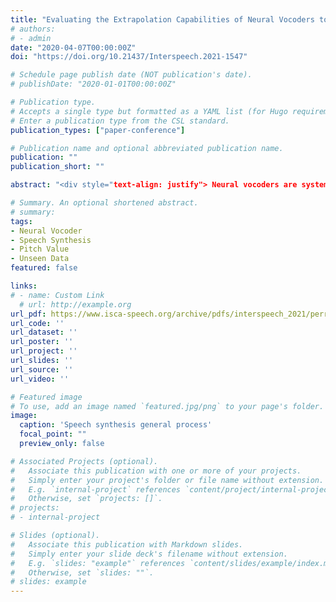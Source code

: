 ```yaml
---
title: "Evaluating the Extrapolation Capabilities of Neural Vocoders to Extreme Pitch Values"
# authors:
# - admin
date: "2020-04-07T00:00:00Z"
doi: "https://doi.org/10.21437/Interspeech.2021-1547"

# Schedule page publish date (NOT publication's date).
# publishDate: "2020-01-01T00:00:00Z"

# Publication type.
# Accepts a single type but formatted as a YAML list (for Hugo requirements).
# Enter a publication type from the CSL standard.
publication_types: ["paper-conference"]

# Publication name and optional abbreviated publication name.
publication: ""
publication_short: ""

abstract: "<div style="text-align: justify"> Neural vocoders are systematically evaluated on homogeneous train and test databases. This kind of evaluation is efficient to compare neural vocoders in their “comfort zone”, yet it hardly reveals their limits towards unseen data during training. To compare their extrapolation capabilities, we introduce a methodology that aims at quantifying the robustness of neural vocoders in synthesising unseen data, by precisely controlling the ranges of seen/unseen data in the training database. By focusing in this study on the pitch (F<sub>0</sub>) parameter, our methodology involves a careful splitting of a dataset to control which F<sub>0</sub> values are seen/unseen during training, followed by both global (utterance) and local (frame) evaluation of vocoders. Comparison of four types of vocoders (autoregressive, sourcefilter, flows, GAN) displays a wide range of behaviour towards unseen input pitch values, including excellent extrapolation (WaveGlow); widely-spread F<sub>0</sub> errors (WaveRNN); and systematic generation of the training set median F<sub>0</sub> (LPCNet, Parallel WaveGAN). In contrast, fewer differences between vocoders were observed when using homogeneous train and test sets, thus demonstrating the potential and need for such evaluation to better discriminate the neural vocoders abilities to generate out-of-training-range data.</div>"

# Summary. An optional shortened abstract.
# summary: 
tags:
- Neural Vocoder
- Speech Synthesis
- Pitch Value
- Unseen Data
featured: false

links:
# - name: Custom Link
  # url: http://example.org
url_pdf: https://www.isca-speech.org/archive/pdfs/interspeech_2021/perrotin21_interspeech.pdf
url_code: ''
url_dataset: ''
url_poster: ''
url_project: ''
url_slides: ''
url_source: ''
url_video: ''

# Featured image
# To use, add an image named `featured.jpg/png` to your page's folder. 
image:
  caption: 'Speech synthesis general process'
  focal_point: ""
  preview_only: false

# Associated Projects (optional).
#   Associate this publication with one or more of your projects.
#   Simply enter your project's folder or file name without extension.
#   E.g. `internal-project` references `content/project/internal-project/index.md`.
#   Otherwise, set `projects: []`.
# projects:
# - internal-project

# Slides (optional).
#   Associate this publication with Markdown slides.
#   Simply enter your slide deck's filename without extension.
#   E.g. `slides: "example"` references `content/slides/example/index.md`.
#   Otherwise, set `slides: ""`.
# slides: example
---
```


<!-- {{% callout note %}}
Create your slides in Markdown - click the *Slides* button to check out the example.
{{% /callout %}}

Add the publication's **full text** or **supplementary notes** here. You can use rich formatting such as including [code, math, and images](https://docs.hugoblox.com/content/writing-markdown-latex/). -->
